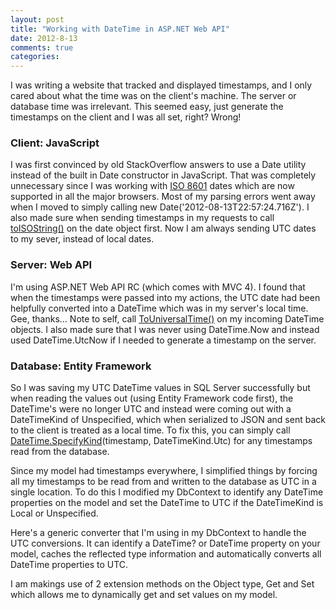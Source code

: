 ```yaml
---
layout: post
title: "Working with DateTime in ASP.NET Web API"
date: 2012-8-13
comments: true
categories: 
---
```

<p>I was writing a website that tracked and displayed timestamps, and I only cared about what the time was on the client's machine. 
    The server or database time was irrelevant. This seemed easy, just generate the timestamps on the client and I was all set, right? Wrong!</p>

<h3>Client: JavaScript</h3>
<p>I was first convinced by old StackOverflow answers to use a Date utility instead of the built in Date constructor in JavaScript. 
    That was completely unnecessary since I was working with <a href="http://en.wikipedia.org/wiki/ISO_8601">ISO 8601</a> dates 
    which are now supported in all the major browsers. Most of my parsing errors went away when I moved to simply calling 
    new Date('2012-08-13T22:57:24.716Z'). I also made sure when sending timestamps in my requests to call 
    <a href="http://www.w3schools.com/jsref/jsref_toisostring.asp">toISOString()</a> on the date object first. Now I am always 
    sending UTC dates to my sever, instead of local dates.</p>

<h3>Server: Web API</h3>
<p>I'm using ASP.NET Web API RC (which comes with MVC 4). I found that when the timestamps were passed into my actions, the UTC 
    date had been helpfully converted into a DateTime which was in my server's local time. Gee, thanks... 
    Note to self, call <a href="http://msdn.microsoft.com/en-us/library/system.datetime.touniversaltime.aspx">ToUniversalTime()</a>
    on my incoming DateTime objects. I also made sure that I was never using DateTime.Now and instead used DateTime.UtcNow 
    if I needed to generate a timestamp on the server.</p>

<h3>Database: Entity Framework</h3>
<p>So I was saving my UTC DateTime values in SQL Server successfully but when reading the values out (using Entity Framework code first), 
    the DateTime's were no longer UTC and instead were coming out with a DateTimeKind of Unspecified, which when serialized to JSON and 
    sent back to the client is treated as a local time. To fix this, you can simply call 
    <a href="http://msdn.microsoft.com/en-us/library/system.datetime.specifykind.aspx">DateTime.SpecifyKind</a>(timestamp, DateTimeKind.Utc) 
    for any timestamps read from the database.</p>

<p>Since my model had timestamps everywhere, I simplified things by forcing all my timestamps to be read from and written to the database as 
UTC in a single location. To do this I modified my DbContext to identify any DateTime properties on the model and set the DateTime to UTC 
if the DateTimeKind is Local or Unspecified.
<script src="https://gist.github.com/3344800.js?file=AutoConvertToUtcDataContext.cs"></script>

<p>Here's a generic converter that I'm using in my DbContext to handle the UTC conversions. It can identify a DateTime?
or DateTime property on your model, caches the reflected type information and automatically converts all DateTime properties to UTC.</p>
<script src="https://gist.github.com/3344800.js?file=Carolynvs.UtcDateTimeConverter.cs"></script>

<p>I am makings use of 2 extension methods on the Object type, Get and Set which allows me to dynamically get and set values on my model.</p>
<script src="https://gist.github.com/3344755.js?file=Carolynvs.ObjectExtensions.cs"></script>